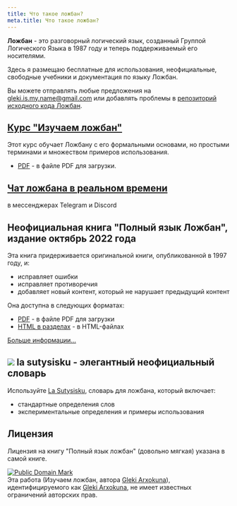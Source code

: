 ```yaml
---
title: Что такое ложбан?
meta.title: Что такое ложбан?
---
```


**Ложбан** - это разговорный логический язык, созданный Группой Логического Языка в 1987 году и теперь поддерживаемый его носителями.

Здесь я размещаю бесплатные для использования, неофициальные, свободные учебники и документация по языку Ложбан.

Вы можете отправлять любые предложения на [gleki.is.my.name@gmail.com](mailto:gleki.is.my.name@gmail.com) или добавлять проблемы в [репозиторий исходного кода Ложбан](https://github.com/la-lojban/lojban-made-easy/issues).
## [Курс "Изучаем ложбан"](/ru/books/learn-lojban)

Этот курс обучает Ложбану с его формальными основами, но простыми терминами и множеством примеров использования.

* [PDF](/vreji/uencu/learn-lojban.pdf) - в файле PDF для загрузки.

## [Чат ложбана в реальном времени](https://discord.gg/wasp5fj)

в мессенджерах Telegram и Discord

## Неофициальная книга "Полный язык Ложбан", издание октябрь 2022 года

Эта книга придерживается оригинальной книги, опубликованной в 1997 году, и:

* исправляет ошибки
* исправляет противоречия
* добавляет новый контент, который не нарушает предыдущий контент

Она доступна в следующих форматах:

* [PDF](https://la-lojban.github.io/uncll/uncll-1.2.15/cll.pdf) - в файле PDF для загрузки
* [HTML в разделах](https://la-lojban.github.io/uncll/uncll-1.2.15/xhtml_section_chunks/) - в HTML-файлах
<!-- * [EPUB](https://la-lojban.github.io/uncll/uncll-1.2.15/cll.epub) - как книга EPUB -->

[Больше информации...](/ru/articles/complete-lojban-language)
## ![](https://la-lojban.github.io/sutysisku/pixra/snime.svg) la sutysisku - элегантный неофициальный словарь

Используйте [La Sutysisku](https://la-lojban.github.io/sutysisku/en/#seskari=cnano&sisku=coi_munje), словарь для ложбана, который включает:

* стандартные определения слов
* экспериментальные определения и примеры использования

## Лицензия

Лицензия на книгу "Полный язык ложбан" (довольно мягкая) указана в самой книге.

<p xmlns:dct="https://purl.org/dc/terms/">
<a rel="license" href="http://creativecommons.org/publicdomain/mark/1.0/">
<img src="https://i.creativecommons.org/p/mark/1.0/88x31.png"
     style="border-style: none;" alt="Public Domain Mark" />
</a>
<br />
Эта работа (<span property="dct:title">Изучаем ложбан</span>, автора <a href="https://lojban.pw" rel="dct:creator"><span property="dct:title">Gleki Arxokuna</span></a>), идентифицируемого как <a href="https://lojban.pw" rel="dct:publisher"><span property="dct:title">Gleki Arxokuna</span></a>, не имеет известных ограничений авторских прав.
</p>